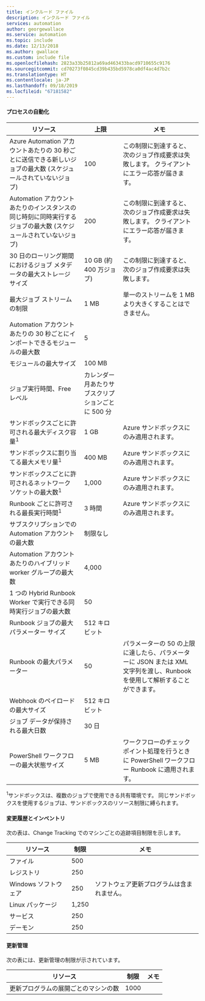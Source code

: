 ```yaml
---
title: インクルード ファイル
description: インクルード ファイル
services: automation
author: georgewallace
ms.service: automation
ms.topic: include
ms.date: 12/13/2018
ms.author: gwallace
ms.custom: include file
ms.openlocfilehash: 2823a33b25812a69ad463433bacd9710655c9176
ms.sourcegitcommit: cd70273f0845cd39b435bd5978ca0df4ac4d7b2c
ms.translationtype: HT
ms.contentlocale: ja-JP
ms.lasthandoff: 09/18/2019
ms.locfileid: "67181582"
---
```

#### <a name="process-automation"></a>プロセスの自動化

| リソース | 上限 |メモ|
| --- | --- |---|
| Azure Automation アカウントあたりの 30 秒ごとに送信できる新しいジョブの最大数 (スケジュールされていないジョブ) |100 |この制限に到達すると、次のジョブ作成要求は失敗します。 クライアントにエラー応答が届きます。|
| Automation アカウントあたりのインスタンスの同じ時刻に同時実行するジョブの最大数 (スケジュールされていないジョブ) |200 |この制限に到達すると、次のジョブ作成要求は失敗します。 クライアントにエラー応答が届きます。|
| 30 日のローリング期間におけるジョブ メタデータの最大ストレージ サイズ | 10 GB (約 400 万ジョブ)|この制限に到達すると、次のジョブ作成要求は失敗します。 |
| 最大ジョブ ストリームの制限|1 MB|単一のストリームを 1 MB より大きくすることはできません。|
| Automation アカウントあたりの 30 秒ごとにインポートできるモジュールの最大数 |5 ||
| モジュールの最大サイズ |100 MB ||
| ジョブ実行時間、Free レベル |カレンダー月あたりサブスクリプションごとに 500 分 ||
| サンドボックスごとに許可される最大ディスク容量<sup>1</sup> |1 GB |Azure サンドボックスにのみ適用されます。|
| サンドボックスに割り当てる最大メモリ量<sup>1</sup> |400 MB |Azure サンドボックスにのみ適用されます。|
| サンドボックスごとに許可されるネットワーク ソケットの最大数<sup>1</sup> |1,000 |Azure サンドボックスにのみ適用されます。|
| Runbook ごとに許可される最長実行時間<sup>1</sup> |3 時間 |Azure サンドボックスにのみ適用されます。|
| サブスクリプションでの Automation アカウントの最大数 |制限なし ||
| Automation アカウントあたりのハイブリッド worker グループの最大数|4,000||
|1 つの Hybrid Runbook Worker で実行できる同時実行ジョブの最大数|50 ||
| Runbook ジョブの最大パラメーター サイズ   | 512 キロ ビット||
| Runbook の最大パラメーター   | 50|パラメーターの 50 の上限に達したら、パラメーターに JSON または XML 文字列を渡し、Runbook を使用して解析することができます。|
| Webhook のペイロードの最大サイズ |  512 キロ ビット|
| ジョブ データが保持される最大日数|30 日|
| PowerShell ワークフローの最大状態サイズ |5 MB| ワークフローのチェックポイント処理を行うときに PowerShell ワークフロー Runbook に適用されます。|

<sup>1</sup>サンドボックスは、複数のジョブで使用できる共有環境です。 同じサンドボックスを使用するジョブは、サンドボックスのリソース制限に縛られます。

#### <a name="change-tracking-and-inventory"></a>変更履歴とインベントリ

次の表は、Change Tracking でのマシンごとの追跡項目制限を示します。

| **リソース** | **制限**| **メモ** |
|---|---|---|
|ファイル|500||
|レジストリ|250||
|Windows ソフトウェア|250|ソフトウェア更新プログラムは含まれません。|
|Linux パッケージ|1,250||
|サービス|250||
|デーモン|250||

#### <a name="update-management"></a>更新管理

次の表には、更新管理の制限が示されています。

| **リソース** | **制限**| **メモ** |
|---|---|---|
|更新プログラムの展開ごとのマシンの数|1000||